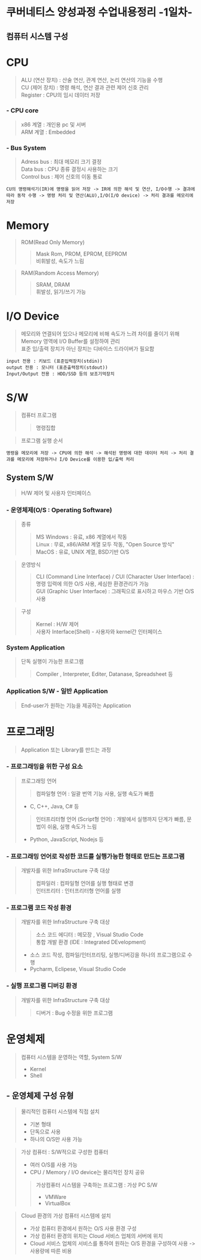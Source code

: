 # 쿠버네티스 양성과정 수업내용정리 -1일차-

## 컴퓨터 시스템 구성
# CPU
> ALU (연산 장치) : 산술 연산, 관계 연산, 논리 연산의 기능을 수행  
> CU (제어 장치) : 명령 해석, 연산 결과 관련 제어 신호 관리  
> Register : CPU의 임시 데이터 저장

### - CPU core
> x86 계열 : 개인용 pc 및 서버  
> ARM 계열 : Embedded

### - Bus System 
> Adress bus : 최대 메모리 크기 결정  
> Data bus : CPU 종류 결정시 사용하는 크기  
> Control bus : 제어 신호의 이동 통로  

```
CU의 명령해석기(IR)에 명령을 읽어 저장 -> IR에 의한 해석 및 연산, I/O수행 -> 결과에 따라 동작 수행 -> 명령 처리 및 연산(ALU),I/O(I/O device) -> 처리 결과를 메모리에 저장
```

# Memory
> ROM(Read Only Memory)
> > Mask Rom, PROM, EPROM, EEPROM  
> 비휘발성, 속도가 느림

> RAM(Random Access Memory)
> > SRAM, DRAM  
> 휘발성, 읽기/쓰기 가능

# I/O Device
> 메모리와 연결되어 있으나 메모리에 비해 속도가 느려 차이를 줄이기 위해 Memory 영역에 I/O Buffer를 설정하여 관리  
> 표준 입/출력 장치가 아닌 장치는 디바이스 드라이버가 필요함
```
input 전용 : 키보드 (표준입력장치(stdin))
output 전용 : 모니터 (표준출력장치(stdout)) 
Input/Output 전용 : HDD/SSD 등의 보조기억장치
```

# S/W
> 컴퓨터 프로그램  
> > 명령집합   

> 프로그램 실행 순서
```
명령을 메모리에 저장 -> CPU에 의한 해석 -> 해석된 명령에 대한 데이터 처리 -> 처리 결과를 메모리에 저장하거나 I/O Device를 이용한 입/출력 처리
```
## System S/W 
> H/W 제어 및 사용자 인터페이스

### - 운영체제(O/S : Operating Software)
> 종류 
> > MS Windows : 유료, x86 계열에서 작동  
> Linux : 무료, x86/ARM 계열 모두 작동, "Open Source 방식"  
> MacOS : 유료, UNIX 계열, BSD기반 O/S

> 운영방식  
> > CLI (Command Line Interface) / CUI (Character User Interface) : 명령 입력에 의한 O/S 사용, 세심한 환경관리가 가능  
> GUI (Graphic User Interface) : 그래픽으로 표시하고 마우스 기반 O/S 사용

> 구성
> > Kernel : H/W 제어  
> 사용자 Interface(Shell) - 사용자와 kernel간 인터페이스

### System Application
> 단독 실행이 가능한 프로그램  
> > Compiler  , Interpreter, Editer, Datanase, Spreadsheet 등

### Application S/W - 일반 Application
> End-user가 원하는 기능을 제공하는 Application

# 프로그래밍
> Application 또는 Library를 만드는 과정

### - 프로그래밍을 위한 구성 요소 
> 프로그래밍 언어  
> > 컴파일형 언어 : 일괄 번역 기능 사용, 실행 속도가 빠름  
> - C, C++, Java, C# 등
>>  인터프리터형 언어 (Script형 언어) : 개발에서 실행까지 단계가 빠름, 문법이 쉬움, 실행 속도가 느림  
> - Python, JavaScript, Nodejs 등

### - 프로그래밍 언어로 작성한 코드를 실행가능한 형태로 만드는 프로그램
> 개발자를 위한 InfraStructure 구축 대상  
> > 컴파일러 : 컴파일형 언어를 실행 형태로 변경  
> 인터프리터 : 인터프리터형 언어를 실행  

### - 프로그램 코드 작성 환경
> 개발자를 위한 InfraStructure 구축 대상 
> > 소스 코드 에디터 : 메모장 , Visual Studio Code  
>  통합 개발 환경 (IDE : Integrated DEvelopment)
> - 소스 코드 작성, 컴파일/인터프리팅, 실행/디버깅을 하나의 프로그램으로 수행   
> - Pycharm, Eclipese, Visual Studio Code 

### - 실행 프로그램 디버깅 환경 
> 개발자를 위한 InfraStructure 구축 대상
> > 디버거 : Bug 수정을 위한 프로그램

# 운영체제
> 컴퓨터 시스템을 운영하는 역할, System S/W  
> - Kernel
> - Shell

## - 운영체제 구성 유형

> 물리적인 컴퓨터 시스템에 직접 설치
> - 기본 형태
> - 단독으로 사용
> - 하나의 O/S만 사용 가능

> 가상 컴퓨터 : S/W적으로 구성한 컴퓨터
> - 여러 O/S를 사용 가능
> - CPU / Memory / I/O device는 물리적인 장치 공유 
> > 가상컴퓨터 시스템을 구축하는 프로그램 : 가상 PC S/W 
>> - VMWare 
>> - VirtualBox 

> Cloud 환경의 가상 컴퓨터 시스템에 설치
> - 가상 컴퓨터 환경에서 원하는 O/S 사용 환경 구성
> - 가상 컴퓨터 환경의 위치는 Cloud 서비스 업체의 서버에 위치
> - Cloud 서비스 업체의 서비스를 통하여 원하는 O/S 환경을 구성하여 사용 -> 사용량에 따른 비용